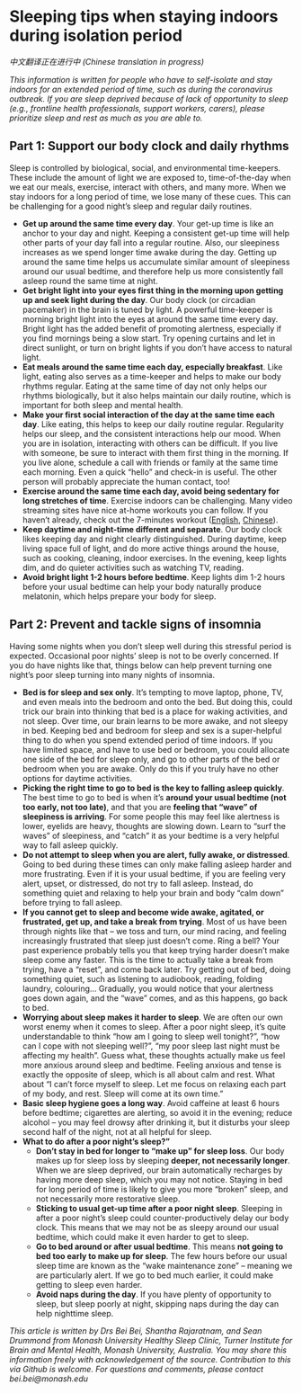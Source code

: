 # Sleeping tips when staying indoors during isolation period

_中文翻译正在进行中 (Chinese translation in progress)_

_This information is written for people who have to self-isolate and stay indoors for an extended period of time, such as during the coronavirus outbreak. If you are sleep deprived because of lack of opportunity to sleep (e.g., frontline health professionals, support workers, carers), please prioritize sleep and rest as much as you are able to._

## Part 1: Support our body clock and daily rhythms
Sleep is controlled by biological, social, and environmental time-keepers. These include the amount of light we are exposed to, time-of-the-day when we eat our meals, exercise, interact with others, and many more. When we stay indoors for a long period of time, we lose many of these cues. This can be challenging for a good night’s sleep and regular daily routines. 
- **Get up around the same time every day**. Your get-up time is like an anchor to your day and night. Keeping a consistent get-up time will help other parts of your day fall into a regular routine. Also, our sleepiness increases as we spend longer time awake during the day. Getting up around the same time helps us accumulate similar amount of sleepiness around our usual bedtime, and therefore help us more consistently fall asleep round the same time at night.
- **Get bright light into your eyes first thing in the morning upon getting up and seek light during the day**. Our body clock (or circadian pacemaker) in the brain is tuned by light. A powerful time-keeper is morning bright light into the eyes at around the same time every day. Bright light has the added benefit of promoting alertness, especially if you find mornings being a slow start. Try opening curtains and let in direct sunlight, or turn on bright lights if you don’t have access to natural light.
- **Eat meals around the same time each day, especially breakfast**. Like light, eating also serves as a time-keeper and helps to make our body rhythms regular. Eating at the same time of day not only helps our rhythms biologically, but it also helps maintain our daily routine, which is important for both sleep and mental health.
- **Make your first social interaction of the day at the same time each day**. Like eating, this helps to keep our daily routine regular. Regularity helps our sleep, and the consistent interactions help our mood. When you are in isolation, interacting with others can be difficult. If you live with someone, be sure to interact with them first thing in the morning. If you live alone, schedule a call with friends or family at the same time each morning. Even a quick “hello” and check-in is useful. The other person will probably appreciate the human contact, too!
 - **Exercise around the same time each day, avoid being sedentary for long stretches of time**. Exercise indoors can be challenging. Many video streaming sites have nice at-home workouts you can follow. If you haven’t already, check out the 7-minutes workout ([English](https://www.webmd.com/fitness-exercise/ss/the-7-minute-workout-slideshow), [Chinese](https://baijiahao.baidu.com/s?id=1611574157441833471&wfr=spider&for=pc)).
- **Keep daytime and night-time different and separate**. Our body clock likes keeping day and night clearly distinguished. During daytime, keep living space full of light, and do more active things around the house, such as cooking, cleaning, indoor exercises. In the evening, keep lights dim, and do quieter activities such as watching TV, reading. 
- **Avoid bright light 1-2 hours before bedtime**. Keep lights dim 1-2 hours before your usual bedtime can help your body naturally produce melatonin, which helps prepare your body for sleep.

## Part 2: Prevent and tackle signs of insomnia
Having some nights when you don’t sleep well during this stressful period is expected. Occasional poor nights’ sleep is not to be overly concerned. If you do have nights like that, things below can help prevent turning one night’s poor sleep turning into many nights of insomnia.
- **Bed is for sleep and sex only**. It’s tempting to move laptop, phone, TV, and even meals into the bedroom and onto the bed. But doing this, could trick our brain into thinking that bed is a place for waking activities, and not sleep. Over time, our brain learns to be more awake, and not sleepy in bed. Keeping bed and bedroom for sleep and sex is a super-helpful thing to do when you spend extended period of time indoors. If you have limited space, and have to use bed or bedroom, you could allocate one side of the bed for sleep only, and go to other parts of the bed or bedroom when you are awake. Only do this if you truly have no other options for daytime activities.
- **Picking the right time to go to bed is the key to falling asleep quickly**. The best time to go to bed is when it’s **around your usual bedtime (not too early, not too late)**, and that you are **feeling that “wave” of sleepiness is arriving**. For some people this may feel like alertness is lower, eyelids are heavy, thoughts are slowing down. Learn to “surf the waves” of sleepiness, and “catch” it as your bedtime is a very helpful way to fall asleep quickly. 
- **Do not attempt to sleep when you are alert, fully awake, or distressed**. Going to bed during these times can only make falling asleep harder and more frustrating. Even if it is your usual bedtime, if you are feeling very alert, upset, or distressed, do not try to fall asleep. Instead, do something quiet and relaxing to help your brain and body “calm down” before trying to fall asleep.
- **If you cannot get to sleep and become wide awake, agitated, or frustrated, get up, and take a break from trying**. Most of us have been through nights like that – we toss and turn, our mind racing, and feeling increasingly frustrated that sleep just doesn’t come. Ring a bell? Your past experience probably tells you that keep trying harder doesn’t make sleep come any faster. This is the time to actually take a break from trying, have a “reset”, and come back later. Try getting out of bed, doing something quiet, such as listening to audiobook, reading, folding laundry, colouring… Gradually, you would notice that your alertness goes down again, and the “wave” comes, and as this happens, go back to bed. 
- **Worrying about sleep makes it harder to sleep**. We are often our own worst enemy when it comes to sleep. After a poor night sleep, it’s quite understandable to think “how am I going to sleep well tonight?”, “how can I cope with not sleeping well?”, “my poor sleep last night must be affecting my health”. Guess what, these thoughts actually make us feel more anxious around sleep and bedtime. Feeling anxious and tense is exactly the opposite of sleep, which is all about calm and rest. What about “I can’t force myself to sleep. Let me focus on relaxing each part of my body, and rest. Sleep will come at its own time.”
- **Basic sleep hygiene goes a long way**. Avoid caffeine at least 6 hours before bedtime; cigarettes are alerting, so avoid it in the evening; reduce alcohol – you may feel drowsy after drinking it, but it disturbs your sleep second half of the night, not at all helpful for sleep. 
- **What to do after a poor night’s sleep?”**
	- **Don’t stay in bed for longer to “make up” for sleep loss**. Our body makes up for sleep loss by sleeping **deeper, not necessarily longer**. When we are sleep deprived, our brain automatically recharges by having more deep sleep, which you may not notice. Staying in bed for long period of time is likely to give you more “broken” sleep, and not necessarily more restorative sleep. 
	- **Sticking to usual get-up time after a poor night sleep**. Sleeping in after a poor night’s sleep could counter-productively delay our body clock. This means that we may not be as sleepy around our usual bedtime, which could make it even harder to get to sleep. 
	- **Go to bed around or after usual bedtime**. This means **not going to bed too early to make up for sleep**. The few hours before our usual sleep time are known as the “wake maintenance zone” – meaning we are particularly alert. If we go to bed much earlier, it could make getting to sleep even harder. 
	- **Avoid naps during the day**. If you have plenty of opportunity to sleep, but sleep poorly at night, skipping naps during the day can help nighttime sleep.
	
_This article is written by Drs Bei Bei, Shantha Rajaratnam, and Sean Drummond from Monash University Healthy Sleep Clinic, Turner Institute for Brain and Mental Health, Monash University, Australia. You may share this information freely with acknowledgement of the source. Contribution to this via Github is welcome. For questions and comments, please contact bei.bei@monash.edu_

